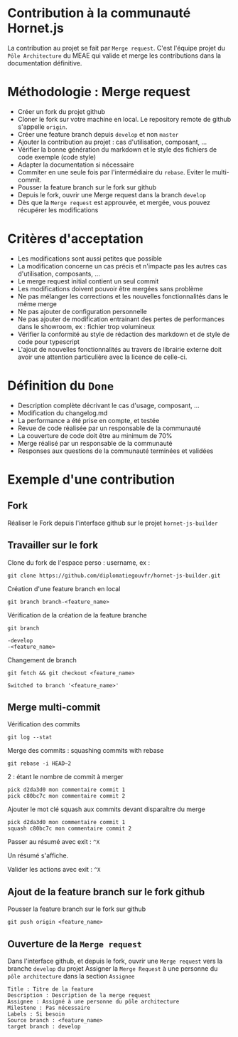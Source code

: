 # Contribution à la communauté Hornet.js

La contribution au projet se fait par `Merge request`.
C'est l'équipe projet du `Pôle Architecture` du MEAE qui valide et merge les contributions dans la documentation définitive.

# Méthodologie : Merge request

- Créer un fork du projet github
- Cloner le fork sur votre machine en local. Le repository remote de github s'appelle `origin`.
- Créer une feature branch depuis `develop` et non `master`
- Ajouter la contribution au projet : cas d'utilisation, composant, ...
- Vérifier la bonne génération du markdown et le style des fichiers de code exemple (code style)
- Adapter la documentation si nécessaire
- Commiter en une seule fois par l'intermédiaire du `rebase`. Eviter le multi-commit.
- Pousser la feature branch sur le fork sur github
- Depuis le fork, ouvrir une Merge request dans la branch `develop`
- Dès que la `Merge request` est approuvée, et mergée, vous pouvez récupérer les modifications


# Critères d'acceptation

- Les modifications sont aussi petites que possible
- La modification concerne un cas précis et n'impacte pas les autres cas d'utilisation, composants, ...
- Le merge request initial contient un seul commit
- Les modifications doivent pouvoir être mergées sans problème
- Ne pas mélanger les corrections et les nouvelles fonctionnalités dans le même merge
- Ne pas ajouter de configuration personnelle
- Ne pas ajouter de modification entrainant des pertes de performances dans le showroom, ex : fichier trop volumineux
- Vérifier la conformité au style de rédaction des markdown et de style de code pour typescript
- L'ajout de nouvelles fonctionnalités au travers de librairie externe doit avoir une attention particulière avec la licence de celle-ci.


# Définition du `Done`

- Description complète décrivant le cas d'usage, composant, ...
- Modification du changelog.md
- La performance a été prise en compte, et testée
- Revue de code réalisée par un responsable de la communauté
- La couverture de code doit être au minimum de 70%
- Merge réalisé par un responsable de la communauté
- Responses aux questions de la communauté terminées et validées 

# Exemple d'une contribution 

## Fork

Réaliser le Fork depuis l'interface github sur le projet `hornet-js-builder`

## Travailler sur le fork

Clone du fork de l'espace perso : username, ex :

```
git clone https://github.com/diplomatiegouvfr/hornet-js-builder.git
```

Création d'une feature branch en local

```
git branch branch-<feature_name>
```

Vérification de la création de la feature branche

```
git branch
```

```
-develop
-<feature_name>
```

Changement de branch

```
git fetch && git checkout <feature_name>
```

```
Switched to branch '<feature_name>'
```

## Merge multi-commit

Vérification des commits

```
git log --stat
```

Merge des commits : squashing commits with rebase 

```
git rebase -i HEAD~2
```

2 : étant le nombre de commit à merger

```
pick d2da3d0 mon commentaire commit 1
pick c80bc7c mon commentaire commit 2
```

Ajouter le mot clé squash aux commits devant disparaître du merge

```
pick d2da3d0 mon commentaire commit 1
squash c80bc7c mon commentaire commit 2
```

Passer au résumé avec exit : `^X`

Un résumé s'affiche.

Valider les actions avec exit : `^X`

## Ajout de la feature branch sur le fork github

Pousser la feature branch sur le fork sur github

```
git push origin <feature_name>
```

## Ouverture de la `Merge request`

Dans l'interface github, et depuis le fork, ouvrir une `Merge request` vers la branche `develop` du projet
Assigner la `Merge Request` à une personne du `pôle architecture` dans la section `Assignee`

```
Title : Titre de la feature
Description : Description de la merge request
Assignee : Assigné à une personne du pôle architecture
Milestone : Pas nécessaire
Labels : Si besoin
Source branch : <feature_name>
target branch : develop
```

